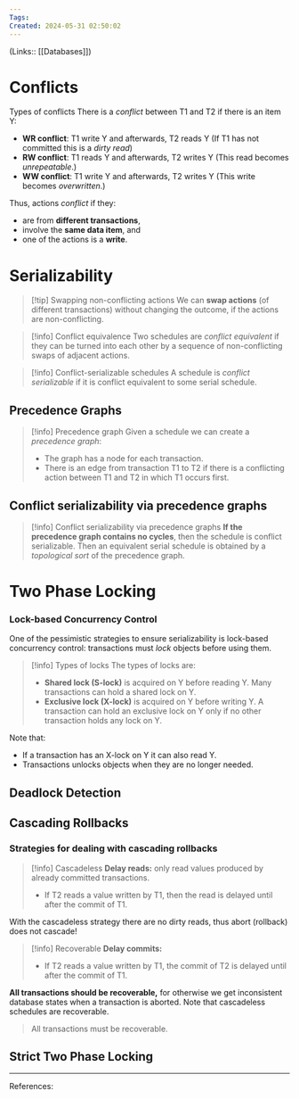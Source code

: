 ```yaml
---
Tags: 
Created: 2024-05-31 02:50:02
---
```

(Links:: [[Databases]])
# Conflicts
Types of conflicts
There is a *conflict* between T1 and T2 if there is an item Y:
- **WR conflict**: T1 write Y and afterwards, T2 reads Y (If T1 has not committed this is a *dirty read*)
- **RW conflict**: T1 reads Y and afterwards, T2 writes Y (This read becomes _unrepeatable_.)
- **WW conflict**: T1 write Y and afterwards, T2 writes Y (This write becomes _overwritten_.)

Thus, actions _conflict_ if they:
- are from **different transactions**,
- involve the **same data item**, and
- one of the actions is a **write**.
# Serializability
> [!tip] Swapping non-conflicting actions
> We can **swap actions** (of different transactions) without changing the outcome, if the actions are non-conflicting.

> [!info] Conflict equivalence
> Two schedules are _conflict equivalent_ if they can be turned into each other by a sequence of non-conflicting swaps of adjacent actions.

> [!info] Conflict-serializable schedules
> A schedule is _conflict serializable_ if it is conflict equivalent to some serial schedule.
## Precedence Graphs
> [!info] Precedence graph
> Given a schedule we can create a _precedence graph_:
> - The graph has a node for each transaction.
> - There is an edge from transaction T1 to T2 if there is a conflicting action between T1 and T2 in which T1 occurs first.

## Conflict serializability via precedence graphs

> [!info] Conflict serializability via precedence graphs
> **If the precedence graph contains no cycles**, then the schedule is conflict serializable. Then an equivalent serial schedule is obtained by a _topological sort_ of the precedence graph.
# Two Phase Locking
### Lock-based Concurrency Control

One of the pessimistic strategies to ensure serializability is lock-based concurrency control: transactions must _lock_ objects before using them.

> [!info] Types of locks
> The types of locks are:
> - **Shared lock (S-lock)** is acquired on Y before reading Y. Many transactions can hold a shared lock on Y.
> - **Exclusive lock (X-lock)** is acquired on Y before writing Y. A transaction can hold an exclusive lock on Y only if no other transaction holds any lock on Y.

Note that:
- If a transaction has an X-lock on Y it can also read Y.
- Transactions unlocks objects when they are no longer needed.
## Deadlock Detection

## Cascading Rollbacks
### Strategies for dealing with cascading rollbacks

> [!info] Cascadeless
> **Delay reads:** only read values produced by already committed transactions.
> - If T2 reads a value written by T1, then the read is delayed until after the commit of T1.

With the cascadeless strategy there are no dirty reads, thus abort (rollback) does not cascade!

> [!info] Recoverable
> **Delay commits:**
> - If T2 reads a value written by T1, the commit of T2 is delayed until after the commit of T1.

**All transactions should be recoverable,** for otherwise we get inconsistent database states when a transaction is aborted. Note that cascadeless schedules are recoverable.

> All transactions must be recoverable.
## Strict Two Phase Locking

---
References: